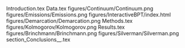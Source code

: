 Introduction.tex
Data.tex
figures/Continuum/Continuum.png
figures/Emissions/Emissions.png
figures/InteractiveBPT/index.html
figures/Demarcation/Demarcation.png
Methods.tex
figures/Kolmogorov/Kolmogorov.png
Results.tex
figures/Brinchmann/Brinchmann.png
figures/Silverman/Silverman.png
section_Conclusions__.tex
